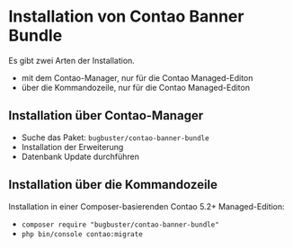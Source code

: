 # Installation von Contao Banner Bundle

Es gibt zwei Arten der Installation.

* mit dem Contao-Manager, nur für die Contao Managed-Editon
* über die Kommandozeile, nur für die Contao Managed-Editon


## Installation über Contao-Manager

* Suche das Paket: `bugbuster/contao-banner-bundle`
* Installation der Erweiterung
* Datenbank Update durchführen


## Installation über die Kommandozeile

Installation in einer Composer-basierenden Contao 5.2+ Managed-Edition:

* `composer require "bugbuster/contao-banner-bundle"`
* `php bin/console contao:migrate`
